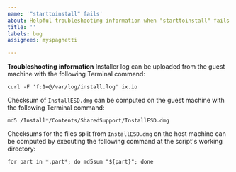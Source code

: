 ```yaml
---
name: '"starttoinstall" fails'
about: Helpful troubleshooting information when "starttoinstall" fails
title: ''
labels: bug
assignees: myspaghetti

---
```


**Troubleshooting information**
Installer log can be uploaded from the guest machine with the following Terminal command:
```
curl -F 'f:1=@/var/log/install.log' ix.io
```

Checksum of `InstallESD.dmg` can be computed on the guest machine with the following Terminal command:
```
md5 /Install*/Contents/SharedSupport/InstallESD.dmg
```

Checksums for the files split from `InstallESD.dmg` on the host machine can be computed by executing the following command at the script's working directory:
```
for part in *.part*; do md5sum "${part}"; done
```
